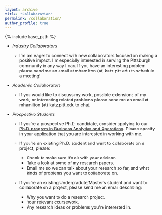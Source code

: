 ```yaml
---
layout: archive
title: "Collaboration"
permalink: /collaboration/
author_profile: true
---
```


{% include base_path %}


* *Industry Collaborators*
  * I’m am eager to connect with new collaborators focused on making a positive impact. I'm especially interested in serving the Pittsburgh community in any way I can. If you have an interesting problem please send me an email at mhamilton (at) katz.pitt.edu to schedule a meeting!

* *Academic Collaborators*
  * If you would like to discuss my work, possible extensions of my work, or interesting related problems please send me an email at mhamilton (at) katz.pitt.edu to chat.
  
* *Prospective Students*
  * If you’re a prospective Ph.D. candidate, consider applying to our [Ph.D. program in Business Analytics and Operations](https://www.katz.business.pitt.edu/academics/phd/phd-bao). Please specify in your application that you are interested in working with me.


  * If you’re an existing Ph.D. student and want to collaborate on a project, please:
    * Check to make sure it’s ok with your advisor.
    * Take a look at some of my research papers.
    * Email me so we can talk about your research so far, and what kinds of problems you want to collaborate on.

  * If you’re an existing Undergradute/Master's student and want to collaborate on a project, please send me an email describing:
    * Why you want to do a research project.
    * Your relevant coursework.
    * Any research ideas or problems you're interested in.
